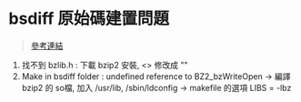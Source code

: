 # bsdiff 原始碼建置問題 

>[參考連結](https://www.twblogs.net/a/5b7c698b2b71770a43dadce9/?lang=zh-cn)

1. 找不到 bzlib.h : 下載 bzip2 安裝, <> 修改成 ""
2. Make in bsdiff folder : undefined reference to BZ2_bzWriteOpen 
    -> 編譯 bzip2 的 so檔, 加入 /usr/lib, /sbin/ldconfig
    -> makefile 的選項 LIBS = -lbz

